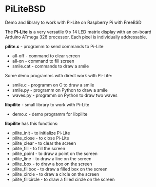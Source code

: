 # PiLiteBSD
Demo and library to work with Pi-Lite on Raspberry Pi with FreeBSD

The **Pi-Lite** is a very versatile 9 x 14 LED matrix display with an on-board Arduino ATmega 328 processor. Each pixel is individually addressable.

**pilite.c** - programm to send commands to Pi-Lite
* all-off - command to clear screen
* all-on - command to fill screen
* smile.cat - commands to draw a smile

Some demo programms with direct work with Pi-Lite:
* smile.c - programm on C to draw a smile
* smile.py - programm on Python to draw a smile
* waves.py - programm on Python to draw two waves

**libpilite** - small library to work with Pi-Lite
* demo.c - demo programm for libpilite

**libpilite** has this functions:
* pilite_init - to initialize Pi-Lite
* pilite_close - to close Pi-Lite
* pilite_clear - to clear the screen
* pilite_fill - to fill the screen
* pilite_point - to draw a point on the screen
* pilite_line - to draw a line on the screen
* pilite_box - to draw a box on the screen
* pilite_fillbox - to draw a filled box on the screen
* pilite_circle - to draw a circle on the screen
* pilite_fillcircle - to draw a filled circle on the screen
